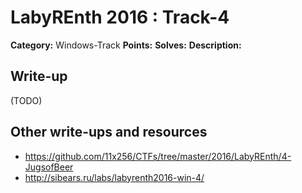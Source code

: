 # LabyREnth 2016 : Track-4

**Category:** Windows-Track
**Points:** 
**Solves:** 
**Description:**



## Write-up

(TODO)

## Other write-ups and resources

* https://github.com/11x256/CTFs/tree/master/2016/LabyREnth/4-JugsofBeer
* http://sibears.ru/labs/labyrenth2016-win-4/
